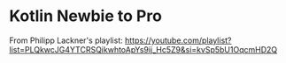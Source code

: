# Kotlin Newbie to Pro

From Philipp Lackner's playlist: https://youtube.com/playlist?list=PLQkwcJG4YTCRSQikwhtoApYs9ij_Hc5Z9&si=kvSp5bU1OqcmHD2Q
